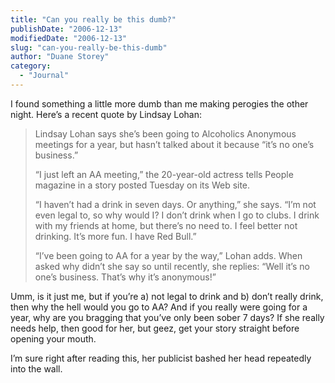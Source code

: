 ```yaml
---
title: "Can you really be this dumb?"
publishDate: "2006-12-13"
modifiedDate: "2006-12-13"
slug: "can-you-really-be-this-dumb"
author: "Duane Storey"
category:
  - "Journal"
---
```


I found something a little more dumb than me making perogies the other night. Here’s a recent quote by Lindsay Lohan:

> Lindsay Lohan says she’s been going to Alcoholics Anonymous meetings for a year, but hasn’t talked about it because “it’s no one’s business.”
> 
> “I just left an AA meeting,” the 20-year-old actress tells People magazine in a story posted Tuesday on its Web site.
> 
> “I haven’t had a drink in seven days. Or anything,” she says. “I’m not even legal to, so why would I? I don’t drink when I go to clubs. I drink with my friends at home, but there’s no need to. I feel better not drinking. It’s more fun. I have Red Bull.”
> 
> “I’ve been going to AA for a year by the way,” Lohan adds. When asked why didn’t she say so until recently, she replies: “Well it’s no one’s business. That’s why it’s anonymous!”

Umm, is it just me, but if you’re a) not legal to drink and b) don’t really drink, then why the hell would you go to AA? And if you really were going for a year, why are you bragging that you’ve only been sober 7 days? If she really needs help, then good for her, but geez, get your story straight before opening your mouth.

I’m sure right after reading this, her publicist bashed her head repeatedly into the wall.